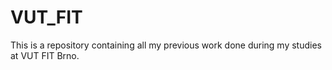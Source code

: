 # VUT_FIT

This is a repository containing all my previous work done during my studies at VUT FIT Brno. 
